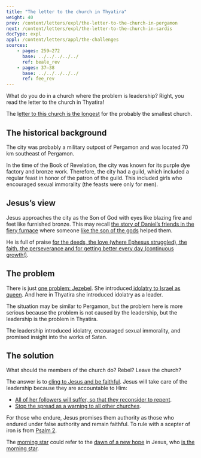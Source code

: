 ```yaml
---
title: "The letter to the church in Thyatira"
weight: 40
prev: /content/letters/expl/the-letter-to-the-church-in-pergamon
next: /content/letters/expl/the-letter-to-the-church-in-sardis
docType: expl
appl: /content/letters/appl/the-challenges
sources: 
    - pages: 259–272
      base: ../../../../../
      ref: beale_rev
    - pages: 37–38
      base: ../../../../../
      ref: fee_rev
---
```


What do you do in a church where the problem is leadership? Right, you read the letter to the church in Thyatira!

The l[etter to this church is the longest](https://www.bibleserver.com/NIV/Revelation2%3A18-29) for the probably the smallest church.

## The historical background

<a name="244a"></a>
The city was probably a military outpost of Pergamon and was located 70 km southeast of Pergamon.

In the time of the Book of Revelation, the city was known for its purple dye factory and bronze work. Therefore, the city had a guild, which included a regular feast in honor of the patron of the guild. This included girls who encouraged sexual immorality (the feasts were only for men).

## Jesus’s view

<a name="b87c"></a>
Jesus approaches the city as the Son of God with eyes like blazing fire and feet like furnished bronze. This may recall [the story of Daniel’s friends in the fiery furnace](https://www.bibleserver.com/NIV/Daniel3) where someone [like the son of the gods](https://www.bibleserver.com/NIV/Daniel3%3A25) helped them.

He is full of praise [for the deeds, the love (where Ephesus struggled), the faith, the perseverance and for getting better every day (continuous growth!)](https://www.bibleserver.com/NIV/Revelation2%3A19).

## The problem

<a name="2153"></a>
There is just [one problem: Jezebel](https://www.bibleserver.com/NIV/Revelation2%3A20). She introduced[ idolatry to Israel as queen](https://www.bibleserver.com/NIV/1%20Kings16%3A31). And here in Thyatira she introduced idolatry as a leader.

The situation may be similar to Pergamon, but the problem here is more serious because the problem is not caused by the leadership, but the leadership is the problem in Thyatira.

The leadership introduced idolatry, encouraged sexual immorality, and promised insight into the works of Satan.

## The solution

<a name="09f8"></a>
What should the members of the church do? Rebel? Leave the church?

The answer is to [cling to Jesus and be faithful](https://www.bibleserver.com/NIV/Revelation2%3A24-25). Jesus will take care of the leadership because they are accountable to Him:

- [All of her followers will suffer, so that they reconsider to repent](https://www.bibleserver.com/NIV/Revelation2%3A21-22).
- [Stop the spread as a warning to all other churches](https://www.bibleserver.com/NIV/Revelation2%3A23).

For those who endure, Jesus promises them authority as those who endured under false authority and remain faithful. To rule with a scepter of iron is from [Psalm 2](https://www.bibleserver.com/NIV/Psalm2).

The [morning star](https://www.bibleserver.com/NIV/Revelation2%3A28) could refer to the [dawn of a new hope](https://www.bibleserver.com/NIV/2%20Peter1%3A19) in Jesus, who [is the morning star](https://www.bibleserver.com/NIV/Revelation22%3A16).
